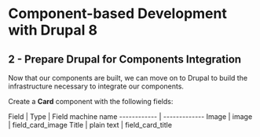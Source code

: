 # Component-based Development with Drupal 8

## 2 - Prepare Drupal for Components Integration
Now that our components are built, we can move on to Drupal to build the infrastructure necessary to integrate our components.

Create a **Card** component with the following fields:

Field | Type | Field machine name
------------ | -------------
Image | image | field_card_image
Title | plain text | field_card_title
